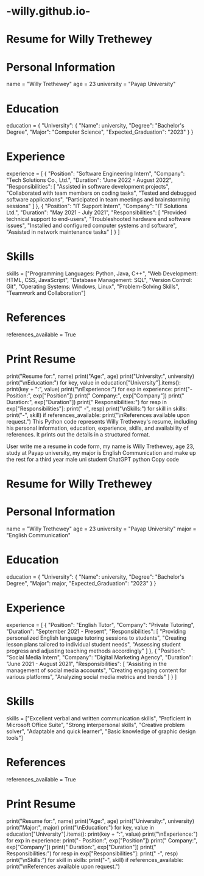 # -willy.github.io-
# Resume for Willy Trethewey

# Personal Information
name = "Willy Trethewey"
age = 23
university = "Payap University"

# Education
education = {
    "University": {
        "Name": university,
        "Degree": "Bachelor's Degree",
        "Major": "Computer Science",
        "Expected_Graduation": "2023"
    }
}

# Experience
experience = [
    {
        "Position": "Software Engineering Intern",
        "Company": "Tech Solutions Co., Ltd.",
        "Duration": "June 2022 - August 2022",
        "Responsibilities": [
            "Assisted in software development projects",
            "Collaborated with team members on coding tasks",
            "Tested and debugged software applications",
            "Participated in team meetings and brainstorming sessions"
        ]
    },
    {
        "Position": "IT Support Intern",
        "Company": "IT Solutions Ltd.",
        "Duration": "May 2021 - July 2021",
        "Responsibilities": [
            "Provided technical support to end-users",
            "Troubleshooted hardware and software issues",
            "Installed and configured computer systems and software",
            "Assisted in network maintenance tasks"
        ]
    }
]

# Skills
skills = ["Programming Languages: Python, Java, C++",
          "Web Development: HTML, CSS, JavaScript",
          "Database Management: SQL",
          "Version Control: Git",
          "Operating Systems: Windows, Linux",
          "Problem-Solving Skills",
          "Teamwork and Collaboration"]

# References
references_available = True

# Print Resume
print("Resume for:", name)
print("Age:", age)
print("University:", university)
print("\nEducation:")
for key, value in education["University"].items():
    print(key + ":", value)
print("\nExperience:")
for exp in experience:
    print("- Position:", exp["Position"])
    print("  Company:", exp["Company"])
    print("  Duration:", exp["Duration"])
    print("  Responsibilities:")
    for resp in exp["Responsibilities"]:
        print("  -", resp)
print("\nSkills:")
for skill in skills:
    print("-", skill)
if references_available:
    print("\nReferences available upon request.")
This Python code represents Willy Trethewey's resume, including his personal information, education, experience, skills, and availability of references. It prints out the details in a structured format.

User
write me a resume in code form, my name is Willy Trethewey, age 23, study at Payap university, my major is English Communication and make up the rest for a third year male uni student
ChatGPT
python
Copy code
# Resume for Willy Trethewey

# Personal Information
name = "Willy Trethewey"
age = 23
university = "Payap University"
major = "English Communication"

# Education
education = {
    "University": {
        "Name": university,
        "Degree": "Bachelor's Degree",
        "Major": major,
        "Expected_Graduation": "2023"
    }
}

# Experience
experience = [
    {
        "Position": "English Tutor",
        "Company": "Private Tutoring",
        "Duration": "September 2021 - Present",
        "Responsibilities": [
            "Providing personalized English language tutoring sessions to students",
            "Creating lesson plans tailored to individual student needs",
            "Assessing student progress and adjusting teaching methods accordingly"
        ]
    },
    {
        "Position": "Social Media Intern",
        "Company": "Digital Marketing Agency",
        "Duration": "June 2021 - August 2021",
        "Responsibilities": [
            "Assisting in the management of social media accounts",
            "Creating engaging content for various platforms",
            "Analyzing social media metrics and trends"
        ]
    }
]

# Skills
skills = ["Excellent verbal and written communication skills",
          "Proficient in Microsoft Office Suite",
          "Strong interpersonal skills",
          "Creative problem solver",
          "Adaptable and quick learner",
          "Basic knowledge of graphic design tools"]

# References
references_available = True

# Print Resume
print("Resume for:", name)
print("Age:", age)
print("University:", university)
print("Major:", major)
print("\nEducation:")
for key, value in education["University"].items():
    print(key + ":", value)
print("\nExperience:")
for exp in experience:
    print("- Position:", exp["Position"])
    print("  Company:", exp["Company"])
    print("  Duration:", exp["Duration"])
    print("  Responsibilities:")
    for resp in exp["Responsibilities"]:
        print("  -", resp)
print("\nSkills:")
for skill in skills:
    print("-", skill)
if references_available:
    print("\nReferences available upon request.")
